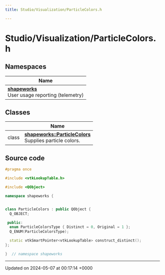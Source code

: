 ```yaml
---
title: Studio/Visualization/ParticleColors.h

---
```


# Studio/Visualization/ParticleColors.h



## Namespaces

| Name           |
| -------------- |
| **[shapeworks](../Namespaces/namespaceshapeworks.md)** <br>User usage reporting (telemetry)  |

## Classes

|                | Name           |
| -------------- | -------------- |
| class | **[shapeworks::ParticleColors](../Classes/classshapeworks_1_1ParticleColors.md)** <br>Supplies particle colors.  |




## Source code

```cpp
#pragma once

#include <vtkLookupTable.h>

#include <QObject>

namespace shapeworks {


class ParticleColors : public QObject {
  Q_OBJECT;

 public:
  enum ParticleColorsType { Distinct = 0, Original = 1 };
  Q_ENUM(ParticleColorsType);

  static vtkSmartPointer<vtkLookupTable> construct_distinct();
};

}  // namespace shapeworks
```


-------------------------------

Updated on 2024-05-07 at 00:17:14 +0000
